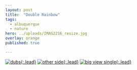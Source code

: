 ```yaml
---
layout: post
title:  "Double Rainbow"
tags:
  - albuquerque
  - nature
hero: ../uploads/IMAG2216_resize.jpg
overlay: orange
published: true

---
```


[![dubs](../uploads/IMAG2216_resize.jpg){:.lead}](../uploads/IMAG2216.jpg)
[![other side](../uploads/IMAG2200_resize.jpg){:.lead}](../uploads/IMAG2200.jpg)
[![big view single](../uploads/IMAG2208_resize.jpg){:.lead}](../uploads/IMAG2208.jpg)